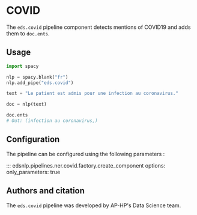 # COVID

The `eds.covid` pipeline component detects mentions of COVID19 and adds them to `doc.ents`.

## Usage

```python
import spacy

nlp = spacy.blank("fr")
nlp.add_pipe("eds.covid")

text = "Le patient est admis pour une infection au coronavirus."

doc = nlp(text)

doc.ents
# Out: (infection au coronavirus,)
```

## Configuration

The pipeline can be configured using the following parameters :

::: edsnlp.pipelines.ner.covid.factory.create_component
    options:
        only_parameters: true

## Authors and citation

The `eds.covid` pipeline was developed by AP-HP's Data Science team.
